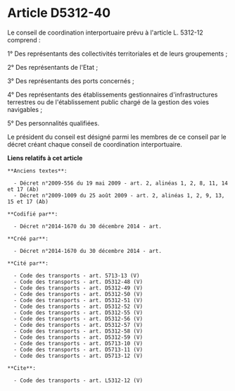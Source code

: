 # Article D5312-40

Le conseil de coordination interportuaire prévu à l'article L. 5312-12 comprend : 

1° Des représentants des collectivités territoriales et de leurs groupements ; 

2° Des représentants de l'Etat ; 

3° Des représentants des ports concernés ; 

4° Des représentants des établissements gestionnaires d'infrastructures terrestres ou de l'établissement public chargé de la
gestion des voies navigables ; 

5° Des personnalités qualifiées. 

Le président du conseil est désigné parmi les membres de ce conseil par le décret créant chaque conseil de coordination
interportuaire.

**Liens relatifs à cet article**

	**Anciens textes**:

	  - Décret n°2009-556 du 19 mai 2009 - art. 2, alinéas 1, 2, 8, 11, 14 et 17 (Ab)
	  - Décret n°2009-1009 du 25 août 2009 - art. 2, alinéas 1, 2, 9, 13, 15 et 17 (Ab)

	**Codifié par**:

	  - Décret n°2014-1670 du 30 décembre 2014 - art.

	**Créé par**:

	  - Décret n°2014-1670 du 30 décembre 2014 - art.

	**Cité par**:

	  - Code des transports - art. 5713-13 (V)
	  - Code des transports - art. D5312-48 (V)
	  - Code des transports - art. D5312-49 (V)
	  - Code des transports - art. D5312-50 (V)
	  - Code des transports - art. D5312-51 (V)
	  - Code des transports - art. D5312-52 (V)
	  - Code des transports - art. D5312-55 (V)
	  - Code des transports - art. D5312-56 (V)
	  - Code des transports - art. D5312-57 (V)
	  - Code des transports - art. D5312-58 (V)
	  - Code des transports - art. D5312-59 (V)
	  - Code des transports - art. D5713-10 (V)
	  - Code des transports - art. D5713-11 (V)
	  - Code des transports - art. D5713-12 (V)

	**Cite**:

	  - Code des transports - art. L5312-12 (V)
